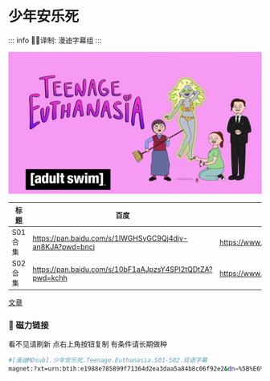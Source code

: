 # 少年安乐死

::: info
✍🏻译制: 漫迪字幕组
:::

![maxresdefault.jpg](maxresdefault.jpg)

| 标题 | 百度 | 阿里 | MDpan |
| --- | --- | --- | --- |
| S01合集 | https://pan.baidu.com/s/1IWGHSyGC9Qj4djv-an8KJA?pwd=bncj | https://www.aliyundrive.com/s/u7noDgsoNXR | https://mdpan.tk/%E5%B0%91%E5%B9%B4%E5%AE%89%E4%B9%90%E6%AD%BB |
| S02合集 | https://pan.baidu.com/s/10bF1aAJpzsY4SPl2tQDtZA?pwd=kchh | https://www.aliyundrive.com/s/iA27CeCdvnD | https://pan.mdsub.top/zh-CN/%E5%B0%91%E5%B9%B4%E5%AE%89%E4%B9%90%E6%AD%BB/Season%202/ |

[文章](%E6%96%87%E7%AB%A0%20c8ec1d401d2a45759d0d125501abf413.csv)

### 🧲 磁力链接

看不见请刷新 点右上角按钮复制 有条件请长期做种

```bash
#[漫迪MDsub].少年安乐死.Teenage.Euthanasia.S01-S02.双语字幕
magnet:?xt=urn:btih:e1988e785899f71364d2ea3daa5a84b8c06f92e2&dn=%5B%E6%BC%AB%E8%BF%AAMDsub%5D.%E5%B0%91%E5%B9%B4%E5%AE%89%E4%B9%90%E6%AD%BB.Teenage.Euthanasia.S01-S02.%E5%8F%8C%E8%AF%AD%E5%AD%97%E5%B9%95&tr=http%3A%2F%2Falltorrents.net%3A80%2Fbt%2Fannounce.php&tr=http%3A%2F%2Fbluebird-hd.org%2Fannounce.php&tr=http%3A%2F%2Fwww.thetradersden.org%2Fforums%2Ftracker%2Fannounce.php&tr=http%3A%2F%2Ftracker.trancetraffic.com%3A80%2Fannounce.php&tr=http%3A%2F%2Firrenhaus.dyndns.dk%3A80%2Fannounce.php&tr=http%3A%2F%2F1337.abcvg.info%3A80%2Fannounce&tr=http%3A%2F%2Fbt.beatrice-raws.org%3A80%2Fannounce&tr=http%3A%2F%2Fwww.tribalmixes.com%3A80%2Fannounce.php&tr=http%3A%2F%2Fwww.wareztorrent.com%3A80%2Fannounce
```